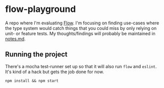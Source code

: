 # flow-playground

A repo where I'm evaluating [Flow](https://github.com/facebook/flow). I'm focusing on finding
use-cases where the type system would catch things that you could miss by only
relying on unit- or feature tests. My thoughts/findings will probably be
maintained in [notes.md](notes.md).

## Running the project

There's a mocha test-runner set up so that it will also run `flow` and
`eslint`.  It's kind of a hack but gets the job done for now.

    npm install && npm start

